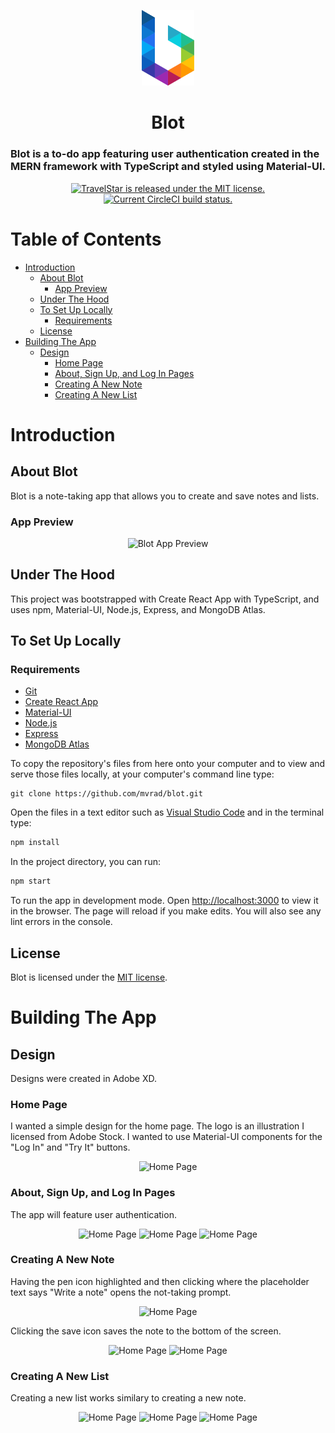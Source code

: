 <p align="center">
  <a href="https://blotapp.herokuapp.com">
    <img alt="Gatsby" src="public/images/blot.svg" width="84" />
  </a>
</p>
<div align="center">
  <h1>Blot</h1>
</div>
  <h3>Blot is a to-do app featuring user authentication created in the MERN framework with TypeScript and styled using Material-UI.</h3>
<p align="center">
  <a href="https://github.com/mvrad/blot/blob/master/LICENSE">
    <img src="https://img.shields.io/badge/license-MIT-blue.svg" alt="TravelStar is released under the MIT license.">
  </a>
  <a href="https://circleci.com/gh/mvrad/blot">
    <img src="https://circleci.com/gh/mvrad/blot.svg?style=shield" alt="Current CircleCI build status.">
  </a>
</p>

# Table of Contents

- [Introduction](#introduction)
  - [About Blot](#about-blot)
    - [App Preview](#app-preview)
  - [Under The Hood](#under-the-hood)
  - [To Set Up Locally](#to-set-up-locally)
    - [Requirements](#requirements)
  - [License](#license)
- [Building The App](#building-the-app)
  - [Design](#design)
    - [Home Page](#home-page)
    - [About, Sign Up, and Log In Pages](#about-sign-up-and-log-in-pages)
    - [Creating A New Note](#creating-a-new-note)
    - [Creating A New List](#creating-a-new-list)

# Introduction

## About Blot

Blot is a note-taking app that allows you to create and save notes and lists.

### App Preview

<div align="center">
  <img alt="Blot App Preview" src="public/images/Web 1920 – 1.jpg" width="auto" height="auto">
</div>

## Under The Hood

This project was bootstrapped with Create React App with TypeScript, and uses npm, Material-UI, Node.js, Express, and MongoDB Atlas.

## To Set Up Locally

### Requirements

* [Git](http://git-scm.com/)
* [Create React App](https://create-react-app.dev/)
* [Material-UI](https://material-ui.com/)
* [Node.js](https://nodejs.org/en/)
* [Express](https://expressjs.com/)
* [MongoDB Atlas](https://www.mongodb.com/cloud/atlas)

To copy the repository's files from here onto your computer and to view and serve those files locally, at your computer's command line type:
```
git clone https://github.com/mvrad/blot.git
```
Open the files in a text editor such as [Visual Studio Code](https://code.visualstudio.com/) and in the terminal type:
```bash
npm install
```
In the project directory, you can run:
``` bash
npm start
```
To run the app in development mode. Open [http://localhost:3000](http://localhost:3000) to view it in the browser. The page will reload if you make edits. You will also see any lint errors in the console.

## License

Blot is licensed under the [MIT license](https://github.com/mvrad/blot/blob/master/LICENSE).

# Building The App

## Design

Designs were created in Adobe XD.

### Home Page

I wanted a simple design for the home page. The logo is an illustration I licensed from Adobe Stock. I wanted to use Material-UI components for the "Log In" and "Try It" buttons.

<p align="center">
  <img  alt="Home Page" src="public/images/Web 1920 – 1.jpg"  width="auto" height="auto" />
</p>

### About, Sign Up, and Log In Pages

The app will feature user authentication.

<p align="center">
  <img  alt="Home Page" src="public/images/Web 1920 – 2.jpg" width="auto" height="auto" />
  <img  alt="Home Page" src="public/images/Web 1920 – 3.jpg" width="auto" height="auto" />
  <img  alt="Home Page" src="public/images/Web 1920 – 4.jpg" width="auto" height="auto" />
</p>

### Creating A New Note
Having the pen icon highlighted and then clicking where the placeholder text says "Write a note" opens the not-taking prompt.

<p align="center">
  <img  alt="Home Page" src="public/images/Web 1920 – 6.jpg" width="auto" height="auto" />
<p>
Clicking the save icon saves the note to the bottom of the screen.
<p align="center">
  <img  alt="Home Page" src="public/images/Web 1920 – 10.jpg" width="auto" height="auto" />
  <img  alt="Home Page" src="public/images/Web 1920 – 12.jpg" width="auto" height="auto" />
</p>

### Creating A New List
Creating a new list works similary to creating a new note.
<p align="center">
  <img  alt="Home Page" src="public/images/Web 1920 – 7.jpg" width="auto" height="auto" />
  <img  alt="Home Page" src="public/images/Web 1920 – 15.jpg" width="auto" height="auto" />
  <img  alt="Home Page" src="public/images/Web 1920 – 16.jpg" width="auto" height="auto" />
</p>
